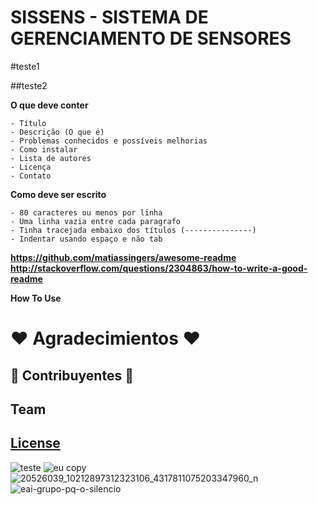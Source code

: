 # SISSENS - SISTEMA DE GERENCIAMENTO DE SENSORES 

#teste1

##teste2

**O que deve conter**

	- Título
	- Descrição (O que é)
	- Problemas conhecidos e possíveis melhorias
	- Como instalar
	- Lista de autores
	- Licença
	- Contato

**Como deve ser escrito**

	- 80 caracteres ou menos por linha
	- Uma linha vazia entre cada paragrafo
	- Tinha tracejada embaixo dos títulos (---------------)
	- Indentar usando espaço e não tab

**https://github.com/matiassingers/awesome-readme**
**http://stackoverflow.com/questions/2304863/how-to-write-a-good-readme**


**How To Use**


# ❤️️ Agradecimientos ❤️️

## 👫 Contribuyentes 👫
## Team
## [License](https://github.com/iharsh234/WebApp/blob/master/LICENSE.md)
![teste](https://user-images.githubusercontent.com/19451652/30993184-1aef548a-a484-11e7-86ed-355a23497863.jpg)
![eu copy](https://user-images.githubusercontent.com/19451652/30993259-6711a354-a484-11e7-9708-f02a9fb86759.jpg)
![20526039_10212897312323106_4317811075203347960_n](https://user-images.githubusercontent.com/19451652/30993276-8ee9e940-a484-11e7-83b3-d447f458201b.jpg)
![eai-grupo-pq-o-silencio](https://user-images.githubusercontent.com/19451652/30993283-97c4422c-a484-11e7-9140-c5eba4e6cbc7.jpg)
